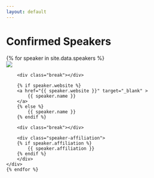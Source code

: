 ```yaml
---
layout: default
---
```


# Confirmed Speakers

<div class="row justify-content-center">
    {% for speaker in site.data.speakers %}
    <div class="text-center speaker">
        <img src="{{ speaker.image }}" class="speaker-img" />

        <div class="break"></div>

        {% if speaker.website %}
        <a href="{{ speaker.website }}" target="_blank" >
            {{ speaker.name }}
        </a>
        {% else %}
            {{ speaker.name }}
        {% endif %}

        <div class="break"></div>

        <div class="speaker-affiliation">
        {% if speaker.affiliation %}
            {{ speaker.affiliation }}
        {% endif %}
        </div>
    </div>
    {% endfor %}
</div>
